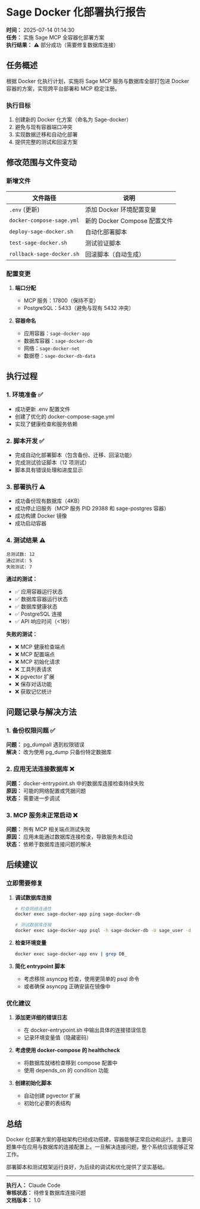 # Sage Docker 化部署执行报告

**时间：** 2025-07-14 01:14:30  
**任务：** 实施 Sage MCP 全容器化部署方案  
**执行结果：** ⚠️ 部分成功（需要修复数据库连接）

## 任务概述

根据 Docker 化执行计划，实施将 Sage MCP 服务与数据库全部打包进 Docker 容器的方案，实现跨平台部署和 MCP 稳定注册。

### 执行目标
1. 创建新的 Docker 化方案（命名为 Sage-docker）
2. 避免与现有容器端口冲突
3. 实现数据迁移和自动化部署
4. 提供完整的测试和回滚方案

## 修改范围与文件变动

### 新增文件
| 文件路径 | 说明 |
|---------|------|
| `.env` (更新) | 添加 Docker 环境配置变量 |
| `docker-compose-sage.yml` | 新的 Docker Compose 配置文件 |
| `deploy-sage-docker.sh` | 自动化部署脚本 |
| `test-sage-docker.sh` | 测试验证脚本 |
| `rollback-sage-docker.sh` | 回滚脚本（自动生成） |

### 配置变更
1. **端口分配**
   - MCP 服务：17800（保持不变）
   - PostgreSQL：5433（避免与现有 5432 冲突）

2. **容器命名**
   - 应用容器：`sage-docker-app`
   - 数据库容器：`sage-docker-db`
   - 网络：`sage-docker-net`
   - 数据卷：`sage-docker-db-data`

## 执行过程

### 1. 环境准备 ✅
- 成功更新 .env 配置文件
- 创建了优化的 docker-compose-sage.yml
- 实现了健康检查和服务依赖

### 2. 脚本开发 ✅
- 完成自动化部署脚本（包含备份、迁移、回滚功能）
- 完成测试验证脚本（12 项测试）
- 脚本具有错误处理和进度显示

### 3. 部署执行 ⚠️
- 成功备份现有数据库（4KB）
- 成功停止旧服务（MCP 服务 PID 29388 和 sage-postgres 容器）
- 成功构建 Docker 镜像
- 成功启动容器

### 4. 测试结果 ⚠️
```
总测试数: 12
通过测试: 5
失败测试: 7
```

**通过的测试：**
- ✅ 应用容器运行状态
- ✅ 数据库容器运行状态  
- ✅ 数据库健康状态
- ✅ PostgreSQL 连接
- ✅ API 响应时间（<1秒）

**失败的测试：**
- ❌ MCP 健康检查端点
- ❌ MCP 配置端点
- ❌ MCP 初始化请求
- ❌ 工具列表请求
- ❌ pgvector 扩展
- ❌ 保存对话功能
- ❌ 获取记忆统计

## 问题记录与解决方法

### 1. 备份权限问题 ✅
**问题：** pg_dumpall 遇到权限错误  
**解决：** 改为使用 pg_dump 只备份特定数据库

### 2. 应用无法连接数据库 ❌
**问题：** docker-entrypoint.sh 中的数据库连接检查持续失败  
**原因：** 可能的网络配置或凭据问题  
**状态：** 需要进一步调试

### 3. MCP 服务未正常启动 ❌
**问题：** 所有 MCP 相关端点测试失败  
**原因：** 应用未能通过数据库连接检查，导致服务未启动  
**状态：** 依赖于数据库连接问题的解决

## 后续建议

### 立即需要修复
1. **调试数据库连接**
   ```bash
   # 检查网络连通性
   docker exec sage-docker-app ping sage-docker-db
   
   # 测试数据库连接
   docker exec sage-docker-app psql -h sage-docker-db -U sage_user -d sage_memory -c "SELECT 1;"
   ```

2. **检查环境变量**
   ```bash
   docker exec sage-docker-app env | grep DB_
   ```

3. **简化 entrypoint 脚本**
   - 考虑移除 asyncpg 检查，使用更简单的 psql 命令
   - 或者确保 asyncpg 正确安装在镜像中

### 优化建议
1. **添加更详细的错误日志**
   - 在 docker-entrypoint.sh 中输出具体的连接错误信息
   - 记录环境变量值（隐藏密码）

2. **考虑使用 docker-compose 的 healthcheck**
   - 将数据库就绪检查移到 compose 配置中
   - 使用 depends_on 的 condition 功能

3. **创建初始化脚本**
   - 自动创建 pgvector 扩展
   - 初始化必要的表结构

## 总结

Docker 化部署方案的基础架构已经成功搭建，容器能够正常启动和运行。主要问题集中在应用与数据库的连接配置上。一旦解决连接问题，整个系统应该能够正常工作。

部署脚本和测试框架运行良好，为后续的调试和优化提供了坚实基础。

---

**执行人：** Claude Code  
**审核状态：** 待修复数据库连接问题  
**文档版本：** 1.0